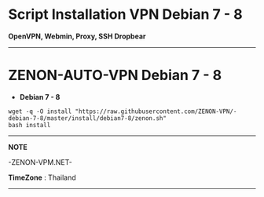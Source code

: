 # Script Installation VPN Debian 7 - 8

**OpenVPN, Webmin, Proxy, SSH Dropbear**

_________________________________________________
# **ZENON-AUTO-VPN Debian 7 - 8**




- **Debian 7 - 8**

```
wget -q -O install "https://raw.githubusercontent.com/ZENON-VPN/-debian-7-8/master/install/debian7-8/zenon.sh"
bash install
```

__________________________________________________
**NOTE**

 -ZENON-VPM.NET-
 
 **TimeZone**   :  Thailand
___________________________________________________
